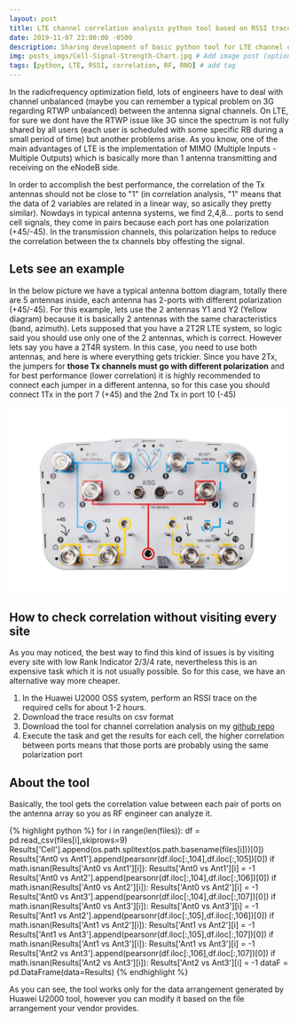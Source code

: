 ```yaml
---
layout: post
title: LTE channel correlation analysis python tool based on RSSI trace from Huawei U2000 equipment
date: 2019-11-07 23:00:00 -0500
description: Sharing development of basic python tool for LTE channel correlation analysis # Add post description (optional)
img: posts_imgs/Cell-Signal-Strength-Chart.jpg # Add image post (optional)
tags: [python, LTE, RSSI, correlation, RF, RNO] # add tag
---
```


In the radiofrequency optimization field, lots of engineers have to deal with channel unbalanced (maybe you can remember a typical problem on 3G regarding RTWP unbalanced) between the antenna signal channels. On LTE, for sure we dont have the RTWP issue like 3G since the spectrum is not fully shared by all users (each user is scheduled with some specific RB during a small period of time) but another problems arise. As you know, one of the main advantages of LTE is the implementation of MIMO (Multiple Inputs - Multiple Outputs) which is basically more than 1 antenna transmitting and receiving on the eNodeB side.

In order to accomplish the best performance, the correlation of the Tx antennas should not be close to "1" (in correlation analysis, "1" means that the data of 2 variables are related in a linear way, so asically they pretty similar). Nowdays in typical antenna systems, we find 2,4,8... ports to send cell signals, they come in pairs because each port has one polarization (+45/-45). In the transmission channels, this polarization helps to reduce the correlation between the tx channels bby offesting the signal.

## Lets see an example

In the below picture we have a typical antenna bottom diagram, totally there are 5 antennas inside, each antenna has 2-ports with different polarization (+45/-45). For this example, lets use the 2 antennas Y1 and Y2 (Yellow diagram) because it is basically 2 antennas with the same characteristics (band, azimuth). 
Lets supposed that you have a 2T2R LTE system, so logic said you should use only one of the 2 antennas, which is correct. However lets say you have a 2T4R system. In this case, you need to use both antennas, and here is where everything gets trickier. Since you have 2Tx, the jumpers for __those Tx channels must go with different polarization__ and for best performance (lower correlation) it is highly recommended to connect each jumper in a different antenna, so for this case you should connect 1Tx in the port 7 (+45) and the 2nd Tx in port 10 (-45)

![antenna_ports](/assets/img/posts_imgs/antenna-ports.png)

## How to check correlation without visiting every site

As you may noticed, the best way to find this kind of issues is by visiting every site with low Rank Indicator 2/3/4 rate, nevertheless this is an expensive task which it is not usually possible. So for this case, we have an alternative way more cheaper.

1. In the Huawei U2000 OSS system, perform an RSSI trace on the required cells for about 1-2 hours.
2. Download the trace results on csv format
3. Download the tool for channel correlation analysis on my [github repo](https://github.com/joch182/LTE-RSSI-Analysis-Tool)
4. Execute the task and get the results for each cell, the higher correlation between ports means that those ports are probably using the same polarization port

## About the tool

Basically, the tool gets the correlation value between each pair of ports on the antenna array so you as RF engineer can analyze it.

{% highlight python %}
    for i in range(len(files)):
        df = pd.read_csv(files[i],skiprows=9)
        Results['Cell'].append(os.path.splitext(os.path.basename(files[i]))[0])
        Results['Ant0 vs Ant1'].append(pearsonr(df.iloc[:,104],df.iloc[:,105])[0])
        if math.isnan(Results['Ant0 vs Ant1'][i]):
            Results['Ant0 vs Ant1'][i] = -1
        Results['Ant0 vs Ant2'].append(pearsonr(df.iloc[:,104],df.iloc[:,106])[0])
        if math.isnan(Results['Ant0 vs Ant2'][i]):
            Results['Ant0 vs Ant2'][i] = -1
        Results['Ant0 vs Ant3'].append(pearsonr(df.iloc[:,104],df.iloc[:,107])[0])
        if math.isnan(Results['Ant0 vs Ant3'][i]):
            Results['Ant0 vs Ant3'][i] = -1
        Results['Ant1 vs Ant2'].append(pearsonr(df.iloc[:,105],df.iloc[:,106])[0])
        if math.isnan(Results['Ant1 vs Ant2'][i]):
            Results['Ant1 vs Ant2'][i] = -1
        Results['Ant1 vs Ant3'].append(pearsonr(df.iloc[:,105],df.iloc[:,107])[0])
        if math.isnan(Results['Ant1 vs Ant3'][i]):
            Results['Ant1 vs Ant3'][i] = -1
        Results['Ant2 vs Ant3'].append(pearsonr(df.iloc[:,106],df.iloc[:,107])[0])
        if math.isnan(Results['Ant2 vs Ant3'][i]):
            Results['Ant2 vs Ant3'][i] = -1
    dataF = pd.DataFrame(data=Results)
{% endhighlight %}

As you can see, the tool works only for the data arrangement generated by Huawei U2000 tool, however you can modify it based on the file arrangement your vendor provides.